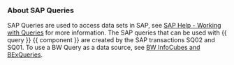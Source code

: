 
### About SAP Queries

SAP Queries are used to access data sets in SAP, see [SAP Help - Working with Queries](https://help.sap.com/viewer/b1c834a22d05483b8a75710743b5ff26/7.51.6/en-US/0e05493bbccf41a79caed7099c82bd48.html) for more information.
The SAP queries that can be used with {{ query }} {{ component }} are created by the SAP transactions SQ02 and SQ01.
To use a BW Query as a data source, see [BW InfoCubes and BExQueries](../bwcube/index.md).
